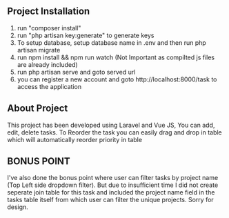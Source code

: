 ## Project Installation
1) run "composer install"
2) run "php artisan key:generate" to generate keys
3) To setup database, setup database name in .env and then run php artisan migrate
4) run npm install && npm run watch (Not Important as compilted js files are already included)
5) run php artisan serve and goto served url
6) you can register a new account and goto http://localhost:8000/task to access the application

## About Project
This project has been developed using Laravel and Vue JS, You can add, edit, delete tasks. To Reorder the task you can easily drag and drop in table which will automatically reorder priority in table

## BONUS POINT
I've also done the bonus point where user can filter tasks by project name (Top Left side dropdown filter). But due to insufficient time I did not create seperate join table for this task and included the project name field in the tasks table itself from which user can filter the unique projects. Sorry for design.